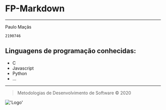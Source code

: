 # FP-Markdown
----

Paulo Maçãs

`2190746`

## Linguagens de programação conhecidas:

  + C
  + Javascript
  + Python 
  + ... 

----
> Metodologias de Desenvolvimento de Software © 2020

!['Logo'](https://eduportugal.eu/wp-content/uploads/2017/08/eduportugal_ipleiria_n.jpg)